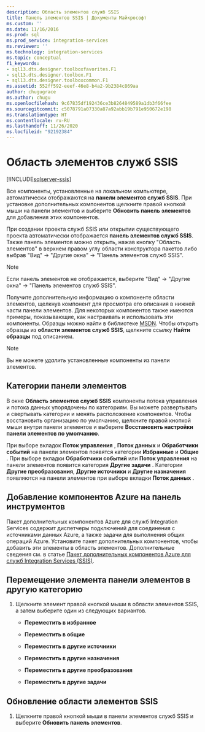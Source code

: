 ```yaml
---
description: Область элементов служб SSIS
title: Панель элементов SSIS | Документы Майкрософт
ms.custom: ''
ms.date: 11/16/2016
ms.prod: sql
ms.prod_service: integration-services
ms.reviewer: ''
ms.technology: integration-services
ms.topic: conceptual
f1_keywords:
- sql13.dts.designer.toolboxfavorites.F1
- sql13.dts.designer.toolbox.F1
- sql13.dts.designer.toolboxcommon.F1
ms.assetid: 552ff592-eeef-46e8-b4a2-9b2384c869aa
author: chugugrace
ms.author: chugu
ms.openlocfilehash: 9c67835df192436ce3b8264849589a1db3f66fee
ms.sourcegitcommit: c5078791a07330a87a92abb19b791e950672e198
ms.translationtype: HT
ms.contentlocale: ru-RU
ms.lasthandoff: 11/26/2020
ms.locfileid: "92192384"
---
```

# <a name="ssis-toolbox"></a>Область элементов служб SSIS

[!INCLUDE[sqlserver-ssis](../includes/applies-to-version/sqlserver-ssis.md)]


  Все компоненты, установленные на локальном компьютере, автоматически отображаются на **панели элементов служб SSIS**. При установке дополнительных компонентов щелкните правой кнопкой мыши на панели элементов и выберите **Обновить панель элементов** для добавления этих компонентов.  
 
 При создании проекта служб SSIS или открытии существующего проекта автоматически отображается **панель элементов служб SSIS**. Также панель элементов можно открыть, нажав кнопку "Область элементов" в верхнем правом углу области конструктора пакетов либо выбрав "Вид" -> "Другие окна" -> "Панель элементов служб SSIS".
 
 > [!NOTE]
> Если панель элементов не отображается, выберите "Вид" -> "Другие окна" -> "Панель элементов служб SSIS".
 
Получите дополнительную информацию о компоненте области элементов, щелкнув компонент для просмотра его описания в нижней части панели элементов. Для некоторых компонентов также имеются примеры, показывающие, как настраивать и использовать эти компоненты. Образцы можно найти в библиотеке [MSDN](/samples/browse/). Чтобы открыть образцы из **области элементов служб SSIS**, щелкните ссылку **Найти образцы** под описанием.  
  
> [!NOTE]
> Вы не можете *удалить* установленные компоненты из панели элементов.  

## <a name="toolbox-categories"></a>Категории панели элементов
 В окне **Область элементов служб SSIS** компоненты потока управления и потока данных упорядочены по категориям.  Вы можете развертывать и свертывать категории и менять расположение компонентов.  Чтобы восстановить организацию по умолчанию, щелкните правой кнопкой мыши внутри панели элементов и выберите **Восстановить настройки панели элементов по умолчанию**.  
  
 При выборе вкладок **Поток управления** , **Поток данных** и **Обработчики событий** на панели элементов появятся категории **Избранные** и **Общие** . При выборе вкладки **Обработчики событий** или **Поток управления** на панели элементов появится категория **Другие задачи** . Категории **Другие преобразования**, **Другие источники** и **Другие назначения** появляются на панели элементов при выборе вкладки **Поток данных** .  

 ## <a name="add-azure-components-to-the-toolbox"></a>Добавление компонентов Azure на панель инструментов  
 Пакет дополнительных компонентов Azure для служб Integration Services содержит диспетчеры подключений для соединения с источниками данных Azure, а также задачи для выполнения общих операций Azure. Установите пакет дополнительных компонентов, чтобы добавить эти элементы в область элементов. Дополнительные сведения см. в статье [Пакет дополнительных компонентов Azure для служб Integration Services (SSIS)](../integration-services/azure-feature-pack-for-integration-services-ssis.md).  

## <a name="move-a-toolbox-item-to-another-category"></a>Перемещение элемента панели элементов в другую категорию  
  
1.  Щелкните элемент правой кнопкой мыши в области элементов SSIS, а затем выберите один из следующих вариантов.  
  
    -   **Переместить в избранное**  
  
    -   **Переместить в общие**  
  
    -   **Переместить в другие источники**  
  
    -   **Переместить в другие назначения**  
  
    -   **Переместить в другие преобразования**  
  
    -   **Переместить в другие задачи**  
  
## <a name="refresh-the-ssis-toolbox"></a>Обновление области элементов SSIS  
  
1.  Щелкните правой кнопкой мыши в панели элементов служб SSIS и выберите **Обновить панель элементов**.